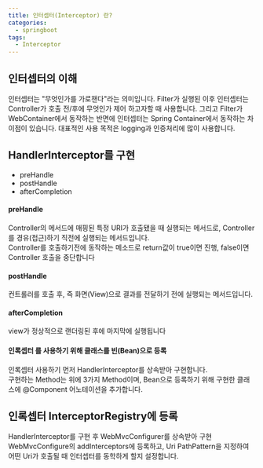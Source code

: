 ```yaml
---
title: 인터셉터(Interceptor) 란?
categories:
  - springboot
tags: 
  - Interceptor
---
```


## 인터셉터의 이해
인터셉터는 "무엇인가를 가로챈다"라는 의미입니다. Filter가 실행된 이후 인터셉터는 Controller가 호출 전/후에 무엇인가 제어 하고자할 때 사용합니다. 그리고 Filter가 WebContainer에서 동작하는 반면에 인터셉터는 Spring Container에서 동작하는 차이점이 있습니다.
대표적인 사용 목적은 logging과 인증처리에 많이 사용합니다.

## HandlerInterceptor를 구현
- preHandle
- postHandle
- afterCompletion

#### preHandle
Controller의 메서드에 매핑된 특정 URI가 호출됐을 때 실행되는 메서드로, Controller를 경유(접근)하기 직전에 실행되는 메서드입니다.  
Controller를 호출하기전에 동작하는 메소드로 return값이 true이면 진행, false이면 Controller 호출을 중단합니다  

#### postHandle
컨트롤러를 호출 후, 즉 화면(View)으로 결과를 전달하기 전에 실행되는 메서드입니다. 

#### afterCompletion
view가 정상적으로 랜더링된 후에 마지막에 실행됩니다

#### 인록셉터 를 사용하기 위해 클래스를 빈(Bean)으로 등록
인록셉터 사용하기 먼저 HandlerInterceptor를 상속받아 구현합니다.  
구현하는 Method는 위에 3가지 Method이며, Bean으로 등록하기 위해 구현한 클래스에 @Component 어노테이션을 추가합니다.  

## 인록셉터 InterceptorRegistry에 등록
HandlerInterceptor를 구현 후 WebMvcConfigurer를 상속받아 구현 WebMvcConfigure의 addInterceptors에 등록하고, 
Uri PathPattern을 지정하여 어떤 Uri가 호출될 때 인터셉터를 동학하게 할지 설정합니다.

